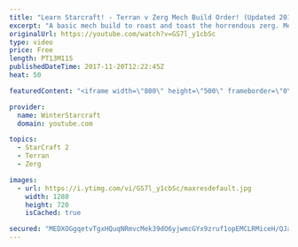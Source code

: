 ```yaml
---
title: "Learn Starcraft! - Terran v Zerg Mech Build Order! (Updated 2018)"
excerpt: "A basic mech build to roast and toast the horrendous zerg. Meant for lower level players looking for some direction! -- Watch live at https://www.twitch.tv/wintergaming"
originalUrl: https://youtube.com/watch?v=GS7l_y1cbSc
type: video
price: Free
length: PT13M11S
publishedDateTime: 2017-11-20T12:22:45Z
heat: 50

featuredContent: "<iframe width=\"800\" height=\"500\" frameborder=\"0\" src=\"https://www.youtube.com/embed/GS7l_y1cbSc\" allow=\"accelerometer; autoplay; encrypted-media; gyroscope; picture-in-picture\" allowfullscreen></iframe>"

provider:
  name: WinterStarcraft
  domain: youtube.com

topics:
  - StarCraft 2
  - Terran
  - Zerg

images:
  - url: https://i.ytimg.com/vi/GS7l_y1cbSc/maxresdefault.jpg
    width: 1280
    height: 720
    isCached: true

secured: "MEDXOGgqetvTgxHQuqNRmvcMek39dO6yjwmcGYx9zruf1opEMCLRMiceH/QJaLCkDFPBbci3B12KdXn0w09AUlogYx2WfQbBk8kU55rrT9wvl/4nRMRowjc8hBVUDzXA9vyiK5zz8VsSy1ivJ3xgpaZ1zn8rBnspyso3UkFhcCj2x+5wzyMLktj8yrYBG6hd9WUvTyEIlBJ70TIrSAW3vzKeMKDA1QT5/zOnwXWxWhYc+OI+srkZjTYltGZ0kMs41pRz9/LatDV7DEVEqV/h9/uJkEH3vNHyL32IRcIpWnOipdq5dsbcBzq/PPL8t/EyGDCxlPABJ0GqhQf49XsDTD7pmsZkthR/nnhKCmsGpP5yIo6yq+HeS/teet/SF5wPMQ1vk7ukK93Pdxl6oIyh2MpSKNSj1jfEiWHrJxUvvWg=;SreW3PgYuovchUaubZ+i+g=="
---
```


